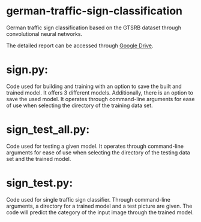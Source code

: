 # german-traffic-sign-classification
  German traffic sign classification based on the GTSRB dataset through convolutional neural networks.
  
  The detailed report can be accessed through [Google Drive](https://drive.google.com/file/d/1Tcp0DDnc3O8CT4O5jnU7ApPZbNL6XPyX/view). 

# sign.py:
  Code used for building and training with an option to save the built and trained model. It offers 3 different models.
  Additionally, there is an option to save the used model.
  It operates through command-line arguments for ease of use when selecting the directory of the training data set.
  
# sign_test_all.py:
  Code used for testing a given model.
  It operates through command-line arguments for ease of use when selecting the directory of the testing data set and the trained model.
  
# sign_test.py:
  Code used for single traffic sign classifier.
  Through command-line arguments, a directory for a trained model and a test picture are given.
  The code will predict the category of the input image through the trained model.

